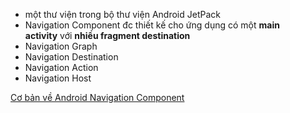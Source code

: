 - một thư viện trong bộ thư viện Android JetPack
- Navigation Component đc thiết kế cho ứng dụng có một **main activity** với **nhiều fragment destination**
- Navigation Graph
- Navigation Destination
- Navigation Action
- Navigation Host

[Cơ bản về Android Navigation Component](https://viblo.asia/p/co-ban-ve-android-navigation-component-WAyK8dYkKxX)